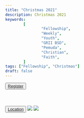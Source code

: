 ```yaml
---
title: "Christmas 2021"
description: Christmas 2021
keywords:
        [
                "Fellowship",
                "Weekly",
                "Youth",
                "GRII BSD",
                "Pemuda",
                "Christian",
                "Faith",
        ]
tags: ["Fellowship", "Christmas"]
draft: false
---
```


<button id="register">
<a href="https://forms.gle/rtg5cdpxkbBtyC3b9">
Register</a></button><br><br>

<button id="event_book" hidden>
<a href="../../files/christmas/FEAR_NOT_2020.pdf">
Download Event Book</a></button><br><br>

<button id="maps">
<a href="http://bit.ly/NatalPemudaGRIIBSD21">
Location</a></button>

<a href="https://us02web.zoom.us/j/98569521706">
<img src="/images/zoom.png" id="zoom"></a>

<a href="https://www.youtube.com/channel/UCUSYXuRT8Epm_V5294Mp6Ug">
<img src="/images/youtube.png" id="youtube"></a>